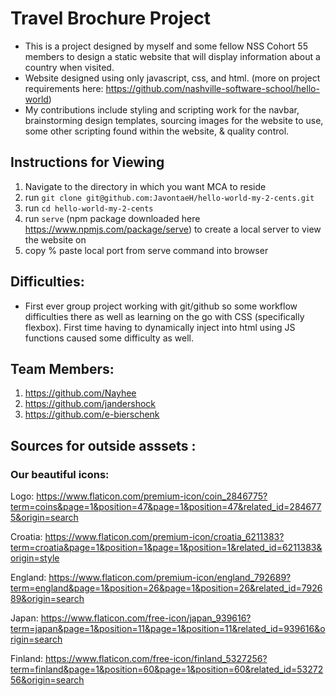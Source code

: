 # Travel Brochure Project

- This is a project designed by myself and some fellow NSS Cohort 55 members to design a static website that will display information about a country when visited.
- Website designed using only javascript, css, and html. (more on project requirements here: https://github.com/nashville-software-school/hello-world)
- My contributions include styling and scripting work for the navbar, brainstorming design templates, sourcing images for the website to use, some other scripting found within the website, & quality control.


## Instructions for Viewing 
1. Navigate to the directory in which you want MCA to reside
1. run `git clone git@github.com:JavontaeH/hello-world-my-2-cents.git`
1. run `cd hello-world-my-2-cents`
1. run `serve` (npm package downloaded here https://www.npmjs.com/package/serve) to create a local server to view the website on
1. copy % paste local port from serve command into browser 


## Difficulties:

- First ever group project working with git/github so some workflow difficulties there as well as learning on the go with CSS (specifically flexbox). First time having to dynamically inject into html using JS functions caused some difficulty as well.

## Team Members: 
1. https://github.com/Nayhee 
2. https://github.com/jandershock
3. https://github.com/e-bierschenk 



## Sources for outside asssets :

### Our beautiful icons:

Logo: https://www.flaticon.com/premium-icon/coin_2846775?term=coins&page=1&position=47&page=1&position=47&related_id=2846775&origin=search

Croatia: https://www.flaticon.com/premium-icon/croatia_6211383?term=croatia&page=1&position=1&page=1&position=1&related_id=6211383&origin=style

England: https://www.flaticon.com/premium-icon/england_792689?term=england&page=1&position=26&page=1&position=26&related_id=792689&origin=search

Japan: https://www.flaticon.com/free-icon/japan_939616?term=japan&page=1&position=11&page=1&position=11&related_id=939616&origin=search

Finland: https://www.flaticon.com/free-icon/finland_5327256?term=finland&page=1&position=60&page=1&position=60&related_id=5327256&origin=search
